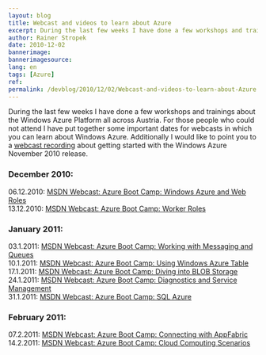 ```yaml
---
layout: blog
title: Webcast and videos to learn about Azure
excerpt: During the last few weeks I have done a few workshops and trainings about the Windows Azure Platform all across Austria. For those people who could not attend I have put together some important dates for webcasts in which you can learn about Windows Azure. Additionally I would like to point you to a webcast recording about getting started with the Windows Azure November 2010 release.
author: Rainer Stropek
date: 2010-12-02
bannerimage: 
bannerimagesource: 
lang: en
tags: [Azure]
ref: 
permalink: /devblog/2010/12/02/Webcast-and-videos-to-learn-about-Azure
---
```


<p>During the last few weeks I have done a few workshops and trainings about the Windows Azure Platform all across Austria. For those people who could not attend I have put together some important dates for webcasts in which you can learn about Windows Azure. Additionally I would like to point you to a <a href="https://swrt.worktankseattle.com/webcast/5975/preview.aspx" target="_blank">webcast recording</a> about getting started with the Windows Azure November 2010 release.</p><h3>December 2010:</h3><p>06.12.2010: <a href="https://msevents.microsoft.com/CUI/EventDetail.aspx?EventID=1032470853&amp;Culture=en-US" target="_blank">MSDN Webcast: Azure Boot Camp: Windows Azure and Web Roles</a><br />13.12.2010: <a href="https://msevents.microsoft.com/CUI/EventDetail.aspx?EventID=1032470870&amp;Culture=en-US" target="_blank">MSDN Webcast: Azure Boot Camp: Worker Roles</a></p><h3>January 2011:</h3><p>03.1.2011: <a href="https://msevents.microsoft.com/CUI/EventDetail.aspx?EventID=1032470876&amp;Culture=en-US" target="_blank">MSDN Webcast: Azure Boot Camp: Working with Messaging and Queues</a><br />10.1.2011: <a href="https://msevents.microsoft.com/CUI/EventDetail.aspx?EventID=1032470998&amp;Culture=en-US" target="_blank">MSDN Webcast: Azure Boot Camp: Using Windows Azure Table</a><br />17.1.2011: <a href="https://msevents.microsoft.com/CUI/EventDetail.aspx?EventID=1032471030&amp;Culture=en-US" target="_blank">MSDN Webcast: Azure Boot Camp: Diving into BLOB Storage</a><br />24.1.2011: <a href="https://msevents.microsoft.com/CUI/EventDetail.aspx?EventID=1032471002&amp;Culture=en-US" target="_blank">MSDN Webcast: Azure Boot Camp: Diagnostics and Service Management</a><br />31.1.2011: <a href="https://msevents.microsoft.com/CUI/EventDetail.aspx?EventID=1032471032&amp;Culture=en-US" target="__blank">MSDN Webcast: Azure Boot Camp: SQL Azure</a></p><h3>February 2011:</h3><p>07.2.2011: <a href="https://msevents.microsoft.com/CUI/EventDetail.aspx?EventID=1032471035&amp;Culture=en-US" target="_blank">MSDN Webcast: Azure Boot Camp: Connecting with AppFabric</a><br />14.2.2011: <a href="https://msevents.microsoft.com/CUI/EventDetail.aspx?EventID=1032471038&amp;Culture=en-US" target="_blank">MSDN Webcast: Azure Boot Camp: Cloud Computing Scenarios</a></p>